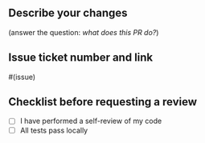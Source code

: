 ## Describe your changes
(answer the question: _what does this PR do?_)

## Issue ticket number and link

#(issue)

## Checklist before requesting a review
- [ ] I have performed a self-review of my code
- [ ] All tests pass locally
